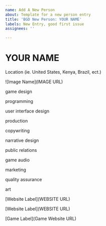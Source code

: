 ```yaml
---
name: Add A New Person
about: Template for a new person entry
title: 'BGD New Person: YOUR NAME'
labels: New Entry, good first issue
assignees: ''

---
```


# YOUR NAME

<Location>

Location (ie. United States, Kenya, Brazil, ect.)

</Location>

![Image Name](IMAGE URL)

<Skills>

<!-- Add and remove your skills from here. (ie. Game Design, Producer, Creative Director, Artist, Unity3D, Unreal, Maya, 3D Generalist, Writer, ect.)-->

game design

programming

user interface design

production

copywriting

narrative design

public relations

game audio

marketing

quality assurance

art

</Skills>

<Personal>

[Website Label](WEBSITE URL)

</Personal>

<Business>

[Website Label](WEBSITE URL)

</Business>

<Games>

[Game Label](Game Website URL)

</Games>
